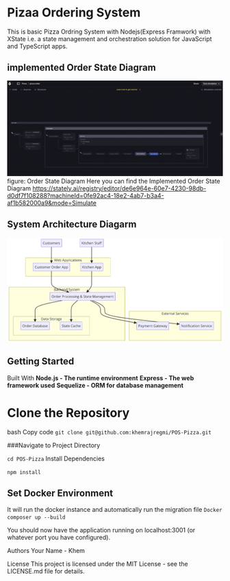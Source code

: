# Pizaa Ordering System
This is basic Pizza Ordring System with Nodejs(Express Framwork) with XState i.e. a state management and orchestration solution for JavaScript and TypeScript apps.

## implemented Order State Diagram
![Order State Diagram](screenshots/Screenshot%202024-04-03%20at%2023.19.16.png)
figure: Order State Diagram 
Here you can find the Implemented Order State Diagram https://stately.ai/registry/editor/de6e964e-60e7-4230-98db-d0df7f108288?machineId=0fe92ac4-18e2-4ab7-b3a4-af1b582000a9&mode=Simulate


## System Architecture Diagarm
![System Architecture Diagram](screenshots/diagram.png)
## Getting Started

Built With
**Node.js - The runtime environment**
**Express - The web framework used**
**Sequelize - ORM for database management**

# Clone the Repository

bash
Copy code
`git clone git@github.com:khemrajregmi/POS-Pizza.git`

###Navigate to Project Directory

`cd POS-Pizza`
Install Dependencies


`npm install`

## Set Docker Environment
It will run the docker instance and automatically run the migration file 
`Docker composer up --build`

You should now have the application running on localhost:3001 (or whatever port you have configured).


Authors
Your Name - Khem

License
This project is licensed under the MIT License - see the LICENSE.md file for details.
